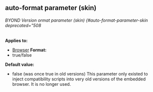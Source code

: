 ## auto-format parameter (skin) 
###### BYOND Version ormat parameter (skin) {#auto-format-parameter-skin deprecated="508
**Applies to:**
+   [Browser](/ref/%7Bskin%7D/control/browser.md) <!-- -->
**Format:**
+   true/false
<!-- -->
**Default value:**
+   false (was once true in old versions)
This parameter only existed to inject compatibility scripts into very
old versions of the embedded browser. It is no longer used.

